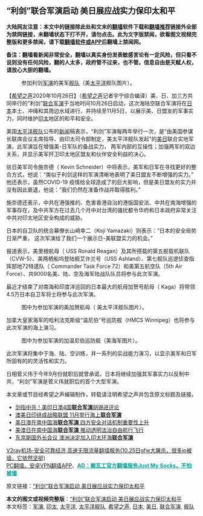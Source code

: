  <h2>“利剑”联合军演启动 美日展应战实力保印太和平</h2> <p class="notice"><b>大陆网友注意：本文中的链接除此处和文末的<a href="https://github.com/bannedbook/fanqiang" >翻墙</a>软件下载和<a href="https://github.com/killgcd/justmysocks/blob/master/README.md">翻墙推荐</a>链接外全部为禁网链接，未翻墙状态下打不开，请勿点击。此为文字版禁闻，欲看图文视频完整版和更多禁闻，请下载<a href="https://github.com/bannedbook/fanqiang">翻墙软件或APP</a>后翻墙上禁闻网。</p><p>备注：翻墙看新闻非常安全，翻墙以真实身份发表敏感言论有一定风险，但只看不说则没有任何风险，翻的人太多，政府管不过来，也不管。信息自由是天赋人权，请放心大胆的翻墙。</b></p>  <div class="entry"> <figure><figcaption>参加利剑<a href="https://www.bannedbook.org/bnews/tag/%e5%86%9b%e6%bc%94/" class="st_tag internal_tag" rel="tag" title="标签 军演 下的日志">军演</a>的美军<a href="https://www.bannedbook.org/bnews/tag/%E8%88%B0%E9%98%9F/" class="st_tag internal_tag" rel="tag" title="标签 舰队 下的日志">舰队</a>（美<a href="https://www.bannedbook.org/bnews/tag/%e5%a4%aa%e5%b9%b3%e6%b4%8b/" class="st_tag internal_tag" rel="tag" title="标签 太平洋 下的日志">太平洋</a>舰队图片）。</figcaption></figure> <p>【<span class='wp_keywordlink_affiliate'><a href="https://www.soundofhope.org" title="希望之声" target="_blank">希望之声</a></span>2020年10月26日】（<a href="https://www.bannedbook.org/bnews/tag/%e5%b8%8c%e6%9c%9b%e4%b9%8b%e5%a3%b0/" class="st_tag internal_tag" rel="tag" title="标签 希望之声 下的日志">希望之声</a>记者宇宁综合编译）美、日、加三方共同举行的”利剑”<a href="https://www.bannedbook.org/bnews/tag/%e8%81%94%e5%90%88%e5%86%9b%e6%bc%94/" class="st_tag internal_tag" rel="tag" title="标签 联合军演 下的日志">联合军演</a>于当地时间10月26日启动，这次海陆空联合军演将在<a href="https://www.bannedbook.org/bnews/tag/%e6%97%a5%e6%9c%ac/" class="st_tag internal_tag" rel="tag" title="标签 日本 下的日志">日本</a>本土、冲绳和其周边水域进行，并持续至11月5日，以展示美、日盟友的军事实力，同时维护<a href="https://www.bannedbook.org/bnews/tag/%E5%8D%B0%E5%A4%AA/" class="st_tag internal_tag" rel="tag" title="标签 印太 下的日志">印太</a>地区的和平和安全。</p> <p>美国<a href="https://www.bannedbook.org/bnews/tag/%e5%a4%aa%e5%b9%b3%e6%b4%8b%e8%88%b0%e9%98%9f/" class="st_tag internal_tag" rel="tag" title="标签 太平洋舰队 下的日志">太平洋舰队</a>公布的<span class='wp_keywordlink_affiliate'><a href="https://www.bannedbook.org/" title="新闻">新闻</a></span>稿表示，“利剑”军演每两年举行一次，是“由美国参谋长联席会议主席指导、由印太司令部制定，美太平洋舰队发起”的<a href="https://www.bannedbook.org/bnews/tag/%E7%BE%8E%E6%97%A5/" class="st_tag internal_tag" rel="tag" title="标签 美日 下的日志">美日</a>联合实地军演，此军演旨在增强美-日军队的备战实力， 两军内部的互操性；加强两军的双边关系，并显示美军扞卫印太地区盟友和伙伴安全利益的决心。</p> <p>驻日美军司令施奈德（ Kevin Schneider）中将表示，美军和日军在寻找更好的整合方式，他说：“类似于利剑这样的军演清晰地表明了美日盟友不断增强的实力。” 他还表示，虽然COVID-19 疫情给全球造成了的巨大影响，但是美日盟友的实力并没有因此衰退，他说：“我们仍然在准备作战并取得胜利。”</p> <p>施奈德还表示，中共在港强推的、危害香港自治的港版国安法、中共在南海增强的军事存在，及中共军方在过去几个月中对台湾的骚扰都令华府和日本政府非常关注中共对印太地区安全构成的威胁。</p>  <p>日本的自卫队的统合幕僚长山崎幸二（Koji Yamazaki）则表示：“日本的安全局势日渐严重， 这次军演给了我们一个展示日-美联盟实力的机会。”</p> <p>报道表示，美里根航母（ USS Ronald Reagan）及其所搭载的第五舰载机联队（CVW-5）、美两栖船坞登陆舰艾许兰号（USS Ashland）、第七舰队巡逻侦查指挥部地72特遣队（ Commander Task Force 72）和美第五航空队（5th Air Force）、共9000名美、陆、空及海军陆战队队员将参与此次军演。</p> <p>最近才结束了对南海和印度洋巡回的日本最大的航母加贺号航母（ Kaga）将带领4.5万日本自卫军将士将参与此次军演。 </p> <figure><figcaption>图中为参加军演的美加贺航母（ 美太平洋舰队图片）。</figcaption></figure> <p>加拿大皇家海军的哈利法克斯级“温尼伯”号巡防舰（HMCS Winnipeg）也将参与此次军演的海上演习。</p>  <figure><figcaption>图中为参加军演的加温尼伯巡防舰（美海军图片）。</figcaption></figure> <p>此次军演将集中于海、陆、空训练，并一系列的实战能力演习，以显示美军和日军所固有的的灵活性和实力。</p> <p>日相菅义伟于今年9月份就职后就曾承诺，日本将继续加强其军事实力以反制中共，“利剑”军演是菅义伟就职后的首个大型军演。</p> <p>本文章或节目经希望之声编辑制作，转载请注明希望之声并包含原文标题及链接。</p> <ul class='op-related-articles' title='相关阅读'> <li><a href='https://www.bannedbook.org/bnews/cbnews/20201021/1417677.html' target='_blank'>剑指中共！美印日澳4国<b>联合军演</b>胡锡进评论</a></li> <li><a href='https://www.bannedbook.org/bnews/comments/20201021/1417559.html' target='_blank'>澳美日印组成战略联盟 11月举行海上<b>联合军演</b></a></li> <li><a href='https://www.bannedbook.org/bnews/headline/20201021/1417401.html' target='_blank'>美日澳在南中国海<b>联合军演</b> 四方安全对话机制重要性上升</a></li> <li><a href='https://www.bannedbook.org/bnews/headline/20201021/1417331.html' target='_blank'>美澳日在南中国海<b>联合军演</b> 推动透明法治自由航行飞行</a></li> <li><a href='https://www.bannedbook.org/bnews/worldnews/20201020/1417229.html' target='_blank'>东京斯国外长会议 澳洲决定加入印太环海<b>联合军演</b></a></li> </ul> <p class="texttj"> <a href="https://www.bannedbook.org/forum23/topic22702.html" target="_blank">V2ray机场-安全可靠经济 高速无限流量翻墙服务(10.25日gfw大屠杀，很多ip被墙，它依然坚挺)</a><br/> <a href="https://github.com/bannedbook/fanqiang/wiki/%E7%A6%81%E9%97%BB%E7%BD%91%E5%AE%89%E5%8D%93%E7%BF%BB%E5%A2%99%E6%96%B0%E9%97%BBAPP" target="_blank">PC翻墙、安卓VPN翻墙APP</a>、<span onclick="window.open('https://github.com/killgcd/justmysocks/blob/master/README.md')" style="font-weight:bold;color:#00A191;cursor:pointer;text-decoration:underline;outline:none">AD：搬瓦工官方翻墙服务Just My Socks，不怕被墙</span></p><p>原文链接：<a class="src_link"  href="https://www.soundofhope.org/post/436099" target="_blank">“利剑”联合军演启动 美日展应战实力保印太和平</a></p> <a name='sharetosocial'></a>       <div><b>本文的图文或视频完整版</b>：<a href='https://www.bannedbook.org/bnews/comments/20201027/1420719.html'>“利剑”联合军演启动 美日展应战实力保印太和平</a></div>  </div><!--END ENTRY--> <div class="postfooter"> <div>本文标签：<a href="https://www.bannedbook.org/bnews/tag/%e5%86%9b%e6%bc%94/" rel="tag">军演</a>, <a href="https://www.bannedbook.org/bnews/tag/%E5%8D%B0%E5%A4%AA/" rel="tag">印太</a>, <a href="https://www.bannedbook.org/bnews/tag/%e5%a4%aa%e5%b9%b3%e6%b4%8b/" rel="tag">太平洋</a>, <a href="https://www.bannedbook.org/bnews/tag/%e5%a4%aa%e5%b9%b3%e6%b4%8b%e8%88%b0%e9%98%9f/" rel="tag">太平洋舰队</a>, <a href="https://www.bannedbook.org/bnews/tag/%e5%b8%8c%e6%9c%9b%e4%b9%8b%e5%a3%b0/" rel="tag">希望之声</a>, <a href="https://www.bannedbook.org/bnews/tag/%e6%97%a5%e6%9c%ac/" rel="tag">日本</a>, <a href="https://www.bannedbook.org/bnews/tag/%E7%BE%8E%E6%97%A5/" rel="tag">美日</a>, <a href="https://www.bannedbook.org/bnews/tag/%e8%81%94%e5%90%88%e5%86%9b%e6%bc%94/" rel="tag">联合军演</a>, <a href="https://www.bannedbook.org/bnews/tag/%E8%88%B0%E9%98%9F/" rel="tag">舰队</a></div>  </div><!--END POSTFOOTER--> 